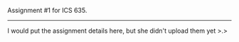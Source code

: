 Assignment #1 for ICS 635.

- - -

I would put the assignment details here, but she didn't upload them yet >.>
